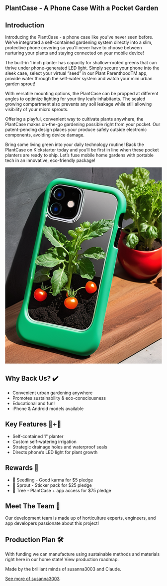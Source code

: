 ## PlantCase - A Phone Case With a Pocket Garden
## Introduction
Introducing the PlantCase - a phone case like you've never seen before. We've integrated a self-contained gardening system directly into a slim, protective phone covering so you'll never have to choose between nurturing your plants and staying connected on your mobile device!

The built-in 1 inch planter has capacity for shallow-rooted greens that can thrive under phone-generated LED light. Simply secure your phone into the sleek case, select your virtual “seed” in our Plant ParenthoodTM app, provide water through the self-water system and watch your mini urban garden sprout!

With versatile mounting options, the PlantCase can be propped at different angles to optimize lighting for your tiny leafy inhabitants. The sealed growing compartment also prevents any soil leakage while still allowing visibility of your micro sprouts.

Offering a playful, convenient way to cultivate plants anywhere, the PlantCase makes on-the-go gardening possible right from your pocket. Our patent-pending design places your produce safely outside electronic components, avoiding device damage.

Bring some living green into your daily technology routine! Back the PlantCase on Kickstarter today and you’ll be first in line when these pocket planters are ready to ship. Let’s fuse mobile home gardens with portable tech in an innovative, eco-friendly package!

![PlantCase](plantcase1.png)

## Why Back Us? ✔️
- Convenient urban gardening anywhere
- Promotes sustainability & eco-consciousness
- Educational and fun!
- iPhone & Android models available

## Key Features 📱+🌱
- Self-contained 1" planter
- Custom self-watering irrigation
- Strategic drainage holes and waterproof seals
- Directs phone’s LED light for plant growth

## Rewards 🎁
- 🌿 Seedling - Good karma for $5 pledge
- 🌱 Sprout - Sticker pack for $25 pledge
- 🌳 Tree - PlantCase + app access for $75 pledge

## Meet The Team 👋
Our development team is made up of horticulture experts, engineers, and app developers passionate about this project!

## Production Plan 🛠
With funding we can manufacture using sustainable methods and materials right here in our home state! View production roadmap.

Made by the brilliant minds of susanna3003 and Claude.

[See more of susanna3003](susu.md)
